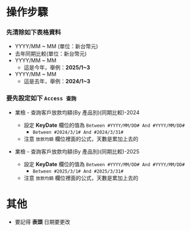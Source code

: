 # 操作步驟

### 先清除如下表格資料
- YYYY/MM ~ MM (單位：新台幣元)
- 去年同期比較(單位：新台幣元)
- YYYY/MM ~ MM 
    - 這是今年，舉例：**2025/1~3**
- YYYY/MM ~ MM 
    - 這是去年，舉例：**2024/1~3**

### 要先設定如下 `Access 查詢`
- 業檢 - 查詢客戶放款均額(By 產品別)(同期比較)-2024
    - 設定 **KeyDate** 欄位的值為 `Between #YYYY/MM/DD# And #YYYY/MM/DD#`
        - `Between #2024/3/1# And #2024/3/31#`
    - 注意 `放款均額` 欄位裡面的公式，天數是累加上去的

- 業檢 - 查詢客戶放款均額(By 產品別)(同期比較)-2025
    - 設定 **KeyDate** 欄位的值為 `Between #YYYY/MM/DD# And #YYYY/MM/DD#`
        - `Between #2025/3/1# And #2025/3/31#`
    - 注意 `放款均額` 欄位裡面的公式，天數是累加上去的

# 其他
- 要記得 **表頭** 日期要更改